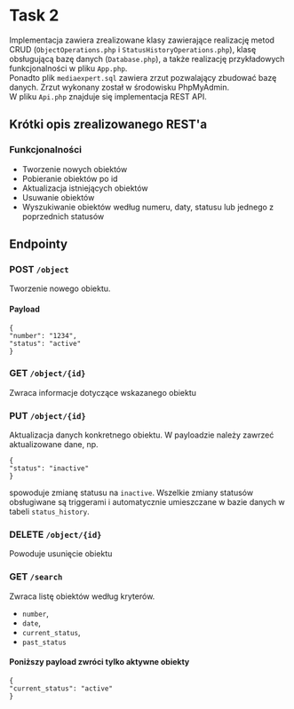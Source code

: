 # Task 2

Implementacja zawiera zrealizowane klasy zawierające realizację metod CRUD (`ObjectOperations.php` i `StatusHistoryOperations.php`), klasę obsługującą bazę danych (`Database.php`), a także realizację przykładowych funkcjonalności w pliku `App.php`.   
Ponadto plik `mediaexpert.sql` zawiera zrzut pozwalający zbudować bazę danych. Zrzut wykonany został w środowisku PhpMyAdmin.  
W pliku `Api.php` znajduje się implementacja REST API.

## Krótki opis zrealizowanego REST'a

### Funkcjonalności

- Tworzenie nowych obiektów
- Pobieranie obiektów po id
- Aktualizacja istniejących obiektów
- Usuwanie obiektów
- Wyszukiwanie obiektów według numeru, daty, statusu lub jednego z poprzednich statusów

## Endpointy

### POST `/object`
Tworzenie nowego obiektu. 

#### Payload
```
{
"number": "1234",
"status": "active"
}
```

### GET `/object/{id}`

Zwraca informacje dotyczące wskazanego obiektu

### PUT `/object/{id}`
Aktualizacja danych konkretnego obiektu. W payloadzie należy zawrzeć aktualizowane dane, np.
```
{
"status": "inactive"
}
```
spowoduje zmianę statusu na `inactive`. Wszelkie zmiany statusów obsługiwane są triggerami i automatycznie umieszczane w bazie danych w tabeli `status_history`.


### DELETE `/object/{id}`

Powoduje usunięcie obiektu

### GET `/search`
Zwraca listę obiektów według kryterów. 
- `number`, 
- `date`, 
- `current_status`, 
- `past_status`
#### Poniższy payload zwróci tylko aktywne obiekty
```
{
"current_status": "active"
}
```
